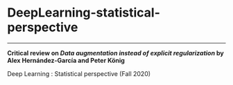 # DeepLearning-statistical-perspective
-------

**Critical review on *Data augmentation instead of explicit regularization* by Alex Hernández-García and Peter König**

Deep Learning : Statistical perspective (Fall 2020)
